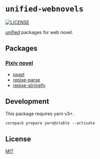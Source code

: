 # `unified-webnovels`

[![LICENSE][license-badge]][license]

[unified][unified] packages for web novel.

## Packages

### [Pixiv novel][pixiv-novel]

- [pxast](./packages/pxast)
- [repixe-parse](./packages/repixe-parse)
- [repixe-stringify](./packages/repixe-stringify)

## Development

This package requires yarn v3+.

```shell
corepack prepare yarn@stable --activate
```

## License

[MIT][license]

<!-- Link Definitions-->

[license-badge]: https://img.shields.io/github/license/RShirohara/unified-webnovel
[license]: ./LICENSE
[pixiv-novel]: https://www.pixiv.net/novel/
[unified]: https://github.com/unifiedjs/unified/
